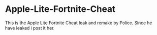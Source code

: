# Apple-Lite-Fortnite-Cheat
This is the Apple Lite Fortnite Cheat leak and remake by Police. Since he have leaked i post it her.



